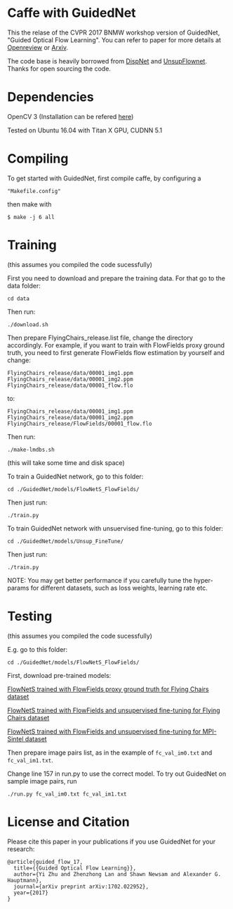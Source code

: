 Caffe with GuidedNet
============================

This the relase of the CVPR 2017 BNMW workshop version of GuidedNet, "Guided Optical Flow Learning". You can refer to paper for more details at [Openreview](https://openreview.net/forum?id=S1kggAGgb&noteId=S1kggAGgb) or [Arxiv](https://arxiv.org/abs/1702.02295).

The code base is heavily borrowed from [DispNet](https://lmb.informatik.uni-freiburg.de/resources/software.php) and [UnsupFlownet](http://scs.ryerson.ca/~jjyu/). Thanks for open sourcing the code.

Dependencies
=========

OpenCV 3 (Installation can be refered [here](https://github.com/BVLC/caffe/wiki/OpenCV-3.2-Installation-Guide-on-Ubuntu-16.04))

Tested on Ubuntu 16.04 with Titan X GPU, CUDNN 5.1

Compiling
=========

To get started with GuidedNet, first compile caffe, by configuring a

    "Makefile.config" 

then make with 

    $ make -j 6 all

Training
========

(this assumes you compiled the code sucessfully) 

First you need to download and prepare the training data. For that go to the data folder: 

    cd data 

Then run: 

    ./download.sh 

Then prepare FlyingChairs_release.list file, change the directory accordingly. For example, if you want to train with FlowFields proxy ground truth, you need to first generate FlowFields flow estimation by yourself and change:

    FlyingChairs_release/data/00001_img1.ppm  FlyingChairs_release/data/00001_img2.ppm  FlyingChairs_release/data/00001_flow.flo 
to:

    FlyingChairs_release/data/00001_img1.ppm  FlyingChairs_release/data/00001_img2.ppm  FlyingChairs_release/FlowFields/00001_flow.flo 

Then run:

    ./make-lmdbs.sh 

(this will take some time and disk space) 

To train a GuidedNet network, go to this folder:
 
    cd ./GuidedNet/models/FlowNetS_FlowFields/

Then just run: 

    ./train.py 

To train GuidedNet network with unsuervised fine-tuning, go to this folder:
    
    cd ./GuidedNet/models/Unsup_FineTune/

Then just run: 

    ./train.py 

NOTE: You may get better performance if you carefully tune the hyper-params for different datasets, such as loss weights, learning rate etc. 

Testing
========

(this assumes you compiled the code sucessfully) 

E.g. go to this folder:

    cd ./GuidedNet/models/FlowNetS_FlowFields/

First, download pre-trained models:

[FlowNetS trained with FlowFields proxy ground truth for Flying Chairs dataset](https://drive.google.com/open?id=0B-bJpXHBmFWDc1JzQVBfbDdBM2c) 

[FlowNetS trained with FlowFields and unsupervised fine-tuning for Flying Chairs dataset](https://drive.google.com/open?id=0B-bJpXHBmFWDbG5ab2ZvbHhVekk) 

[FlowNetS trained with FlowFields and unsupervised fine-tuning for MPI-Sintel dataset](https://drive.google.com/open?id=0B-bJpXHBmFWDQk50OElxZzJLb1k)

Then prepare image pairs list, as in the example of ``fc_val_im0.txt`` and ``fc_val_im1.txt``.

Change line 157 in run.py to use the correct model. To try out GuidedNet on sample image pairs, run

    ./run.py fc_val_im0.txt fc_val_im1.txt 


License and Citation
====================

Please cite this paper in your publications if you use GuidedNet for your research:

    @article{guided_flow_17,
      title={{Guided Optical Flow Learning}},
      author={Yi Zhu and Zhenzhong Lan and Shawn Newsam and Alexander G. Hauptmann},
      journal={arXiv preprint arXiv:1702.022952},
      year={2017}
    }
